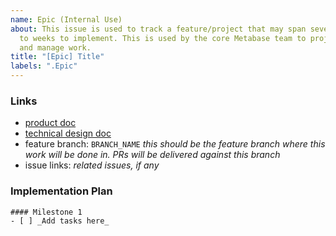 ```yaml
---
name: Epic (Internal Use)
about: This issue is used to track a feature/project that may span several days
  to weeks to implement. This is used by the core Metabase team to project plan
  and manage work.
title: "[Epic] Title"
labels: ".Epic"
---
```


### Links

- [product doc](LINK_TO_PRODUCT_DOC)
- [technical design doc](LINK_TO_TECHNICAL_DESIGN_DOC)
- feature branch: `BRANCH_NAME` _this should be the feature branch where this work will be done in. PRs will be delivered against this branch_
- issue links: _related issues, if any_

### Implementation Plan

```[tasklist]
#### Milestone 1
- [ ] _Add tasks here_
```
